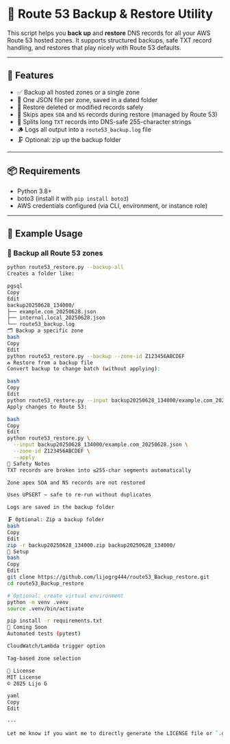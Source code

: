 # 🔁 Route 53 Backup & Restore Utility

This script helps you **back up** and **restore** DNS records for all your AWS Route 53 hosted zones. It supports structured backups, safe TXT record handling, and restores that play nicely with Route 53 defaults.

---

## 🚀 Features

- ✅ Backup all hosted zones or a single zone
- 🧾 One JSON file per zone, saved in a dated folder
- 🔁 Restore deleted or modified records safely
- 🔐 Skips apex `SOA` and `NS` records during restore (managed by Route 53)
- 🧠 Splits long `TXT` records into DNS-safe 255-character strings
- 🪵 Logs all output into a `route53_backup.log` file
- 🗜 Optional: zip up the backup folder

---

## 📦 Requirements

- Python 3.8+
- boto3 (install it with `pip install boto3`)
- AWS credentials configured (via CLI, environment, or instance role)

---

## 📂 Example Usage

### 🔄 Backup all Route 53 zones


```bash
python route53_restore.py --backup-all
Creates a folder like:

pgsql
Copy
Edit
backup20250628_134000/
├── example.com_20250628.json
├── internal.local_20250628.json
└── route53_backup.log
🗂 Backup a specific zone
bash
Copy
Edit
python route53_restore.py --backup --zone-id Z123456ABCDEF
♻️ Restore from a backup file
Convert backup to change batch (without applying):

bash
Copy
Edit
python route53_restore.py --input backup20250628_134000/example.com_20250628.json
Apply changes to Route 53:

bash
Copy
Edit
python route53_restore.py \
  --input backup20250628_134000/example.com_20250628.json \
  --zone-id Z123456ABCDEF \
  --apply
🧼 Safety Notes
TXT records are broken into ≤255-char segments automatically

Zone apex SOA and NS records are not restored

Uses UPSERT — safe to re-run without duplicates

Logs are saved in the backup folder

🗜️ Optional: Zip a backup folder
bash
Copy
Edit
zip -r backup20250628_134000.zip backup20250628_134000/
🔧 Setup
bash
Copy
Edit
git clone https://github.com/lijogrg444/route53_Backup_restore.git
cd route53_Backup_restore

# Optional: create virtual environment
python -m venv .venv
source .venv/bin/activate

pip install -r requirements.txt
🧪 Coming Soon
Automated tests (pytest)

CloudWatch/Lambda trigger option

Tag-based zone selection

📄 License
MIT License
© 2025 Lijo G

yaml
Copy
Edit

---

Let me know if you want me to directly generate the LICENSE file or `.gitignore` for you next.